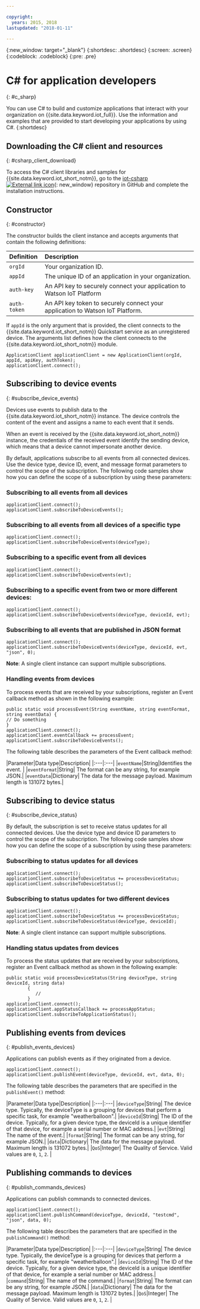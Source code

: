 ```yaml
---

copyright:
  years: 2015, 2018
lastupdated: "2018-01-11"

---
```


  {:new_window: target="_blank"}
{:shortdesc: .shortdesc}
{:screen: .screen}
{:codeblock: .codeblock}
{:pre: .pre}


# ﻿C# for application developers
{: #c_sharp}


You can use C# to build and customize applications that interact with your organization on {{site.data.keyword.iot_full}}. Use the information and examples that are provided to start developing your applications by using C#.
{:shortdesc}

## Downloading the C# client and resources
{: #csharp_client_download}

To access the C# client libraries and samples for {{site.data.keyword.iot_short_notm}}, go to the [iot-csharp ![External link icon](../../../../icons/launch-glyph.svg "External link icon")](https://github.com/ibm-watson-iot/iot-csharp){: new_window} repository in GitHub and complete the installation instructions.


## Constructor
{: #constructor}

The constructor builds the client instance and accepts arguments that contain the following definitions:

|Definition |Description |
|:---|:---|
|`orgId`   |Your organization ID.|
|`appId`   |The unique ID of an application in your organization.|
|`auth-key`   |An API key to securely connect your application to Watson IoT Platform|
|`auth-token`   |An API key token to securely connect your application to Watson IoT Platform.|

If `appId` is the only argument that is provided, the client connects to the {{site.data.keyword.iot_short_notm}} Quickstart service as an unregistered device. The arguments list defines how the client connects to the  {{site.data.keyword.iot_short_notm}} module.

```
ApplicationClient applicationClient = new ApplicationClient(orgId, appId, apiKey, authToken);  
applicationClient.connect();
```


## Subscribing to device events
{: #subscribe_device_events}

Devices use events to publish data to the {{site.data.keyword.iot_short_notm}} instance. The device controls the content of the event and assigns a name to each event that it sends.

When an event is received by the {{site.data.keyword.iot_short_notm}} instance, the credentials of the received event identify the sending device, which means that a device cannot impersonate another device.

By default, applications subscribe to all events from all connected devices. Use the device type, device ID, event, and message format parameters to control the scope of the subscription. The following code samples show how you can define the scope of a subscription by using these parameters:

### Subscribing to all events from all devices

```
applicationClient.connect();
applicationClient.subscribeToDeviceEvents();
```

### Subscribing to all events from all devices of a specific type

```
applicationClient.connect();
applicationClient.subscribeToDeviceEvents(deviceType);
```

### Subscribing to a specific event from all devices

```
applicationClient.connect();
applicationClient.subscribeToDeviceEvents(evt);
```

###  Subscribing to a specific event from two or more different devices:

```
applicationClient.connect();
applicationClient.subscribeToDeviceEvents(deviceType, deviceId, evt);
```

### Subscribing to all events that are published in JSON format

```
applicationClient.connect();
applicationClient.subscribeToDeviceEvents(deviceType, deviceId, evt, "json", 0);
```

**Note**: A single client instance can support multiple subscriptions.

### Handling events from devices

To process events that are received by your subscriptions, register an Event callback method as shown in the following example:

```
public static void processEvent(String eventName, string eventFormat, string eventData) {
// Do something
}
applicationClient.connect();
applicationClient.eventCallback += processEvent;
applicationClient.subscribeToDeviceEvents();
```
The following table describes the parameters of the Event callback method:

|Parameter|Data type|Description|
|:---|:---|
|`eventName`|String|Identifies the event. |
|`eventFormat`|String| The format can be any string, for example JSON.|
|`eventData`|Dictionary| The data for the message payload. Maximum length is 131072 bytes.|


## Subscribing to device status
{: #subscribe_device_status}

By default, the subscription is set to receive status updates for all connected devices. Use the device type and device ID parameters to control the scope of the subscription. The following code samples show how you can define the scope of a subscription by using these parameters:

### Subscribing to status updates for all devices

```
applicationClient.connect();
applicationClient.subscribeToDeviceStatus += processDeviceStatus;
applicationClient.subscribeToDeviceStatus();
```

### Subscribing to status updates for two different devices

```
applicationClient.connect();
applicationClient.subscribeToDeviceStatus += processDeviceStatus;
applicationClient.subscribeToDeviceStatus(deviceType, deviceId);
```

**Note**: A single client instance can support multiple subscriptions.

### Handling status updates from devices

To process the status updates that are received by your subscriptions, register an Event callback method as shown in the following example:

```
public static void processDeviceStatus(String deviceType, string deviceId, string data)
        {
           //
        }
applicationClient.connect();
applicationClient.appStatusCallback += processAppStatus;
applicationClient.subscribeToApplicationStatus();
```

## Publishing events from devices
{: #publish_events_devices}

Applications can publish events as if they originated from a device.

```
applicationClient.connect();
applicationClient.publishEvent(deviceType, deviceId, evt, data, 0);

```

The following table describes the parameters that are specified in the `publishEvent()` method:

|Parameter|Data type|Description|
|:---|:---|
|`deviceType`|String| The device type. Typically, the deviceType is a grouping for devices that perform a specific task, for example "weatherballoon".|
|`deviceId`|String| The ID of the device. Typically, for a given device type, the deviceId is a unique identifier of that device, for example a serial number or MAC address.|
|`evt`|String| The name of the event.|
|`format`|String| The format can be any string, for example JSON.|
|`data`|Dictionary| The data for the message payload. Maximum length is 131072 bytes.|
|`QoS`|Integer| The Quality of Service. Valid values are `0`, `1`, `2`. |


## Publishing commands to devices
{: #publish_commands_devices}

Applications can publish commands to connected devices.

```
applicationClient.connect();
applicationClient.publishCommand(deviceType, deviceId, "testcmd", "json", data, 0);
```
The following table describes the parameters that are specified in the `publishCommand()` method:

|Parameter|Data type|Description|
|:---|:---|
|`deviceType`|String| The device type. Typically, the deviceType is a grouping for devices that perform a specific task, for example "weatherballoon".|
|`deviceId`|String| The ID of the device. Typically, for a given device type, the deviceId is a unique identifier of that device, for example a serial number or MAC address.|
|`command`|String| The name of the command.|
|`format`|String| The format can be any string, for example JSON.|
|`data`|Dictionary| The data for the message payload. Maximum length is 131072 bytes.|
|`QoS`|Integer| The Quality of Service. Valid values are `0`, `1`, `2`. |
